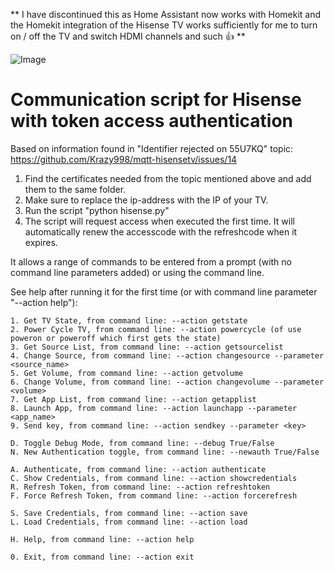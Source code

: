 ** I have discontinued this as Home Assistant now works with Homekit and the Homekit integration of the Hisense TV works sufficiently for me to turn on / off the TV and switch HDMI channels and such 👍 **

![Image](https://github.com/user-attachments/assets/c1023b79-163c-4392-a2aa-7c0bbb9ed30a)


# Communication script for Hisense with token access authentication

Based on information found in "Identifier rejected on 55U7KQ" topic:
https://github.com/Krazy998/mqtt-hisensetv/issues/14

1. Find the certificates needed from the topic mentioned above and add them to the same folder.
2. Make sure to replace the ip-address with the IP of your TV.
3. Run the script "python hisense.py"
4. The script will request access when executed the first time. It will automatically renew the accesscode with the refreshcode when it expires.

It allows a range of commands to be entered from a prompt (with no command line parameters added) or using the command line. 

See help after running it for the first time (or with command line parameter "--action help"):

```
1. Get TV State, from command line: --action getstate
2. Power Cycle TV, from command line: --action powercycle (of use poweron or poweroff which first gets the state)
3. Get Source List, from command line: --action getsourcelist
4. Change Source, from command line: --action changesource --parameter <source_name>
5. Get Volume, from command line: --action getvolume
6. Change Volume, from command line: --action changevolume --parameter <volume>
7. Get App List, from command line: --action getapplist
8. Launch App, from command line: --action launchapp --parameter <app_name>
9. Send key, from command line: --action sendkey --parameter <key>

D. Toggle Debug Mode, from command line: --debug True/False
N. New Authentication toggle, from command line: --newauth True/False

A. Authenticate, from command line: --action authenticate
C. Show Credentials, from command line: --action showcredentials
R. Refresh Token, from command line: --action refreshtoken
F. Force Refresh Token, from command line: --action forcerefresh

S. Save Credentials, from command line: --action save
L. Load Credentials, from command line: --action load

H. Help, from command line: --action help

0. Exit, from command line: --action exit
```
